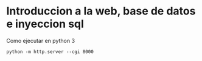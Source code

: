 # Introduccion a la web, base de datos e inyeccion sql

Como ejecutar en python 3
```
python -m http.server --cgi 8000
```